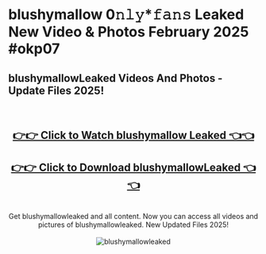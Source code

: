 # blushymallow 0𝚗𝚕𝚢*𝚏𝚊𝚗𝚜 Leaked New Video & Photos February 2025 #okp07

<h2>blushymallowLeaked Videos And Photos - Update Files 2025!</h2>
<br>
<div align="center">
<h2><a href="https://mediaupload.pro?title=blushymallow&ref=11F" rel="nofollow">👉👉 Click to Watch blushymallow Leaked 👈👈</a></h2>
<h2><a href="https://mediaupload.pro?title=blushymallow&ref=11F" rel="nofollow">👉👉 Click to Download blushymallowLeaked 👈👈</a></h2>
<br>
Get blushymallowleaked and all content. Now you can access all videos and pictures of blushymallowleaked. New Updated Files 2025!
<br>
<br>
<a href="https://mediaupload.pro?title=blushymallow&ref=11F" rel="nofollow" data-target="animated-image.originalLink"><img src="https://i.ibb.co/Gkj2r4b/banner.png" alt="blushymallowleaked" style="max-width: 100%; display: inline-block;" data-target="animated-image.originalImage"></a>
</div>
<br>

